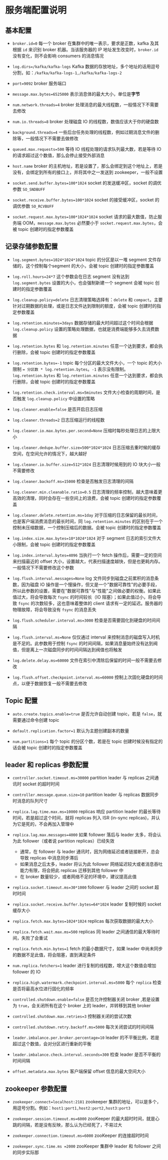 # 服务端配置说明

## 基本配置

- `broker.id=0` 每一个 broker 在集群中的唯一表示，要求是正数，kafka 及其根据 `id` 来识别 broker 机器。当该服务器的 IP 地址发生改变时，`broker.id` 没有变化，则不会影响 consumers 的消息情况

- `log.dirs=/kafka/kafka-logs` Kafka 数据的存放地址，多个地址的话用逗号分割，如：`/kafka/kafka-logs-1,/kafka/kafka-logs-2`

- `port=9092` broker 服务端口

- `message.max.bytes=6525000` 表示消息体的最大大小，单位是**字节**

- `num.network.threads=4` broker 处理消息的最大线程数，一般情况下不需要去修改

- `num.io.threads=8` broker 处理磁盘 IO 的线程数，数值应该大于你的硬盘数

- `background.threads=4` 一些后台任务处理的线程数，例如过期消息文件的删除等，一般情况下不需要去做修改

- `queued.max.requests=500` 等待 IO 线程处理的请求队列最大数，若是等待 IO 的请求超过这个数值，那么会停止接受外部消息

- `host.name` broker 的主机地址，若是设置了，那么会绑定到这个地址上，若是没有，会绑定到所有的接口上，并将其中之一发送到 zookeeper，一般不设置

- `socket.send.buffer.bytes=100*1024` socket 的发送缓冲区，socket 的调优参数 `SO_SNDBUFF`

- `socket.receive.buffer.bytes=100*1024` socket 的接受缓冲区，socket 的调优参数 `SO_RCVBUFF`

- `socket.request.max.bytes=100*1024*1024` socket 请求的最大数值，防止服务端 OOM，`message.max.bytes` 必然要小于 `socket.request.max.bytes`，会被 topic 创建时的指定参数覆盖

## 记录存储参数配置

- `log.segment.bytes=1024*1024*1024` topic 的分区是以一堆 segment 文件存储的，这个控制每个segment 的大小，会被 topic 创建时的指定参数覆盖

- `log.roll.hours=24*7` 这个参数会在日志 segment 没有达到 `log.segment.bytes` 设置的大小，也会强制新建一个 segment 会被 topic 创建时的指定参数覆盖

- `log.cleanup.policy=delete` 日志清理策略选择有：`delete` 和 `compact`。主要针对过期数据的处理，或是日志文件达到限制的额度，会被 topic 创建时的指定参数覆盖

- `log.retention.minutes=3days` 数据存储的最大时间超过这个时间会根据 `log.cleanup.policy` 设置的策略处理数据，也就是消费端能够多久去消费数据

- `log.retention.bytes` 和 `log.retention.minutes` 任意一个达到要求，都会执行删除，会被 topic 创建时的指定参数覆盖

- `log.retention.bytes=-1` topic 每个分区的最大文件大小，一个 topic 的大小限制 `= 分区数 * log.retention.bytes`。`-1` 表示没有限制。`log.retention.bytes` 和 `log.retention.minutes` 任意一个达到要求，都会执行删除，会被 topic 创建时的指定参数覆盖

- `log.retention.check.interval.ms=5minutes` 文件大小检查的周期时间，是否触发 `log.cleanup.policy` 中设置的策略

- `log.cleaner.enable=false` 是否开启日志压缩

- `log.cleaner.threads=2` 日志压缩运行的线程数

- `log.cleaner.io.max.bytes.per.second=None` 压缩时每秒处理日志的上限大小

- `log.cleaner.dedupe.buffer.size=500*1024*1024` 日志压缩去重时候的缓存空间，在空间允许的情况下，越大越好

- `log.cleaner.io.buffer.size=512*1024` 日志清理时候用到的 IO 块大小一般不需要修改

- `log.cleaner.backoff.ms=15000` 检查是否触发日志清理的间隔

- `log.cleaner.min.cleanable.ratio=0.5` 日志清理的频率控制，越大意味着更高效的清理，同时会存在一些空间上的浪费，会被 topic 创建时的指定参数覆盖

- `log.cleaner.delete.retention.ms=1day` 对于压缩的日志保留的最长时间，也是客户端消费消息的最长时间，同 `log.retention.minutes` 的区别在于一个控制未压缩数据，一个控制压缩后的数据。会被 topic 创建时的指定参数覆盖

- `log.index.size.max.bytes=10*1024*1024` 对于 segment 日志的索引文件大小限制，会被 topic 创建时的指定参数覆盖

- `log.index.interval.bytes=4096` 当执行一个 fetch 操作后，需要一定的空间来扫描最近的 offset 大小，设置越大，代表扫描速度越快，但是也更耗内存。一般情况下不需要修改这个参数

- `log.flush.interval.messages=None` log 文件同步到磁盘之前累积的消息条数，因为磁盘 IO 操作是一个慢操作，但又是一个"数据可靠性"的必要手段，所以此参数的设置，需要在"数据可靠性"与"性能"之间做必要的权衡。如果此值过大，将会导致每次 `fsync` 的时间较长（IO 阻塞）；如果此值过小，将会导致 `fsync` 的次数较多，这也意味着整体的 client 请求有一定的延迟。服务器的物理故障，将会导致没有 `fsync` 的消息丢失

- `log.flush.scheduler.interval.ms=3000` 检查是否需要固化到硬盘的时间间隔

- `log.flush.interval.ms=None` 仅仅通过 interval 来控制消息的磁盘写入时机是不足的。此参数用于控制 `fsync` 的时间间隔，如果消息量始终没有达到阀值，但是离上一次磁盘同步的时间间隔达到阀值也将触发

- `log.delete.delay.ms=60000` 文件在索引中清除后保留的时间一般不需要去修改

- `log.flush.offset.checkpoint.interval.ms=60000` 控制上次固化硬盘的时间点，以便于数据恢复一般不需要去修改

## Topic 配置

- `auto.create.topics.enable=true` 是否允许自动创建 topic，若是 `false`，就需要通过命令创建 topic

- `default.replication.factor=1` 默认为主题创建副本的数量

- `num.partitions=1` 每个 topic 的分区个数，若是在 topic 创建时候没有指定的话会被 topic 创建时的指定参数覆盖

## leader 和 replicas 参数配置

- `controller.socket.timeout.ms=30000` partition leader 与 replicas 之间通讯时 socket 的超时时间

- `controller.message.queue.size=10` partition leader 与 replicas 数据同步时消息的队列尺寸

- `replica.lag.time.max.ms=10000` replicas 响应 partition leader 的最长等待时间，若是超过这个时间，就将 replicas 列入 ISR (in-sync replicas)，并认为它是死的，不会再加入管理中

- `replica.lag.max.messages=4000` 如果 follower 落后与 leader 太多，将会认为此 follower（或者说 partition replicas）已经失效
  - 通常，在 follower 与 leader 通讯时，因为网络延迟或者链接断开，总会导致 replicas 中消息同步滞后
  - 如果消息之后太多，leader 将认为此 follower 网络延迟较大或者消息吞吐能力有限，将会把此 replicas 迁移到其他 follower 中
  - 在 broker 数量较少，或者网络不足的环境中，建议提高此值

- `replica.socket.timeout.ms=30*1000` follower 与 leader 之间的 socket 超时时间

- `replica.socket.receive.buffer.bytes=64*1024` leader 复制时候的 socket 缓存大小

- `replica.fetch.max.bytes=1024*1024` replicas 每次获取数据的最大大小

- `replica.fetch.wait.max.ms=500` replicas 同 leader 之间通信的最大等待时间，失败了会重试

- `replica.fetch.min.bytes=1` fetch 的最小数据尺寸，如果 leader 中尚未同步的数据不足此值，将会阻塞，直到满足条件

- `num.replica.fetchers=1` leader 进行复制的线程数，增大这个数值会增加 follower 的 IO

- `replica.high.watermark.checkpoint.interval.ms=5000` 每个 `replica` 检查是否将最高水位进行固化的频率

- `controlled.shutdown.enable=false` 是否允许控制器关闭 broker ,若是设置为 `true`，会关闭所有在这个 broker 上的 leader，并转移到其他 broker

- `controlled.shutdown.max.retries=3` 控制器关闭的尝试次数

- `controlled.shutdown.retry.backoff.ms=5000` 每次关闭尝试的时间间隔

- `leader.imbalance.per.broker.percentage=10` leader 的不平衡比例，若是超过这个数值，会对分区进行重新的平衡

- `leader.imbalance.check.interval.seconds=300` 检查 leader 是否不平衡的时间间隔

- `offset.metadata.max.bytes` 客户端保留 offset 信息的最大空间大小

## zookeeper 参数配置

- `zookeeper.connect=localhost:2181` zookeeper 集群的地址，可以是多个，用逗号分割。例如：`host1:port1,host2:port2,host3:port3`

- `zookeeper.session.timeout.ms=6000` zooKeeper 的最大超时时间，就是心跳的间隔，若是没有反映，那么认为已经死了，不易过大

- `zookeeper.connection.timeout.ms=6000` zooKeeper 的连接超时时间

- `zookeeper.sync.time.ms =2000` zooKeeper 集群中 leader 和 follower 之间的同步实际那
